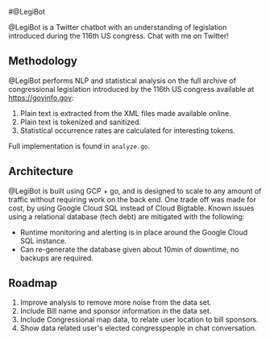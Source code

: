 #@LegiBot

@LegiBot is a Twitter chatbot with an understanding of legislation introduced during the 116th US congress.  Chat with me on Twitter!

## Methodology

@LegiBot performs NLP and statistical analysis on the full archive of congressional legislation introduced by the 116th US congress available at https://govinfo.gov:

1. Plain text is extracted from the XML files made available online.
1. Plain text is tokenized and sanitized.
1. Statistical occurrence rates are calculated for interesting tokens.

Full implementation is found in `analyze.go`.

## Architecture

@LegiBot is built using GCP + go, and is designed to scale to any amount of traffic without requiring work on the back end.  One trade off was made for cost, by using Google Cloud SQL instead of Cloud Bigtable.  Known issues using a relational database (tech debt) are mitigated with the following:

- Runtime monitoring and alerting is in place around the Google Cloud SQL instance.
- Can re-generate the database given about 10min of downtime, no backups are required.

## Roadmap

1. Improve analysis to remove more noise from the data set.
1. Include Bill name and sponsor information in the data set.
1. Include Congressional map data, to relate user location to bill sponsors.
1. Show data related user's elected congresspeople in chat conversation.